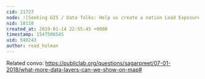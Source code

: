 ```yaml
---
cid: 21727
node: ![Seeking GIS / Data folks: Help us create a nation Lead Exposure Risk map.](../notes/read_holman/01-14-2019/seeking-gis-data-folks-help-us-create-a-nation-lead-exposure-risk-map)
nid: 18118
created_at: 2019-01-14 22:55:45 +0000
timestamp: 1547506545
uid: 540243
author: read_holman
---
```


 Related convo: https://publiclab.org/questions/sagarpreet/07-01-2018/what-more-data-layers-can-we-show-on-map# 